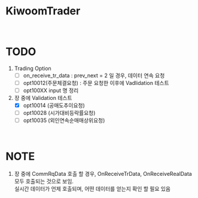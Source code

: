 # KiwoomTrader

<br>

# TODO 

1. Trading Option
    - [ ] on_receive_tr_data : prev_next = 2 일 경우, 데이터 연속 요청
    - [ ] opt10012(주문체결요청) : 주문 요청한 이후에 Vadlidation 테스트
    - [ ] opt100XX input 명 정리

2. 장 중에 Validation 테스트
    - [x] opt10014 (공매도추이요청)
    - [ ] opt10028 (시가대비등락률요청)
    - [ ] opt10035 (외인연속순매매상위요청)

<br>

# NOTE

1. 장 중에 CommRqData 호출 할 경우, OnReceiveTrData, OnReceiveRealData 모두 호출되는 것으로 보임.  
실시간 데이터가 언제 호출되며, 어떤 데이터를 얻는지 확인 할 필요 있음
